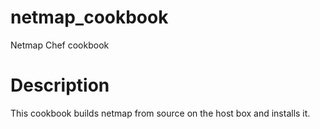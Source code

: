 netmap_cookbook
===============

Netmap Chef cookbook

Description
===========

This cookbook builds netmap from source on the host box
and installs it.

